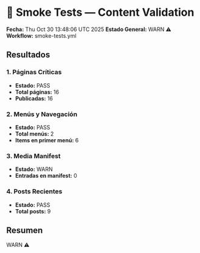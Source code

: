 # 🧪 Smoke Tests — Content Validation
**Fecha:** Thu Oct 30 13:48:06 UTC 2025
**Estado General:** WARN ⚠️
**Workflow:** smoke-tests.yml

## Resultados

### 1. Páginas Críticas
- **Estado:** PASS
- **Total páginas:** 16
- **Publicadas:** 16

### 2. Menús y Navegación
- **Estado:** PASS
- **Total menús:** 2
- **Items en primer menú:** 6

### 3. Media Manifest
- **Estado:** WARN
- **Entradas en manifest:** 0

### 4. Posts Recientes
- **Estado:** PASS
- **Total posts:** 9

## Resumen
WARN ⚠️
